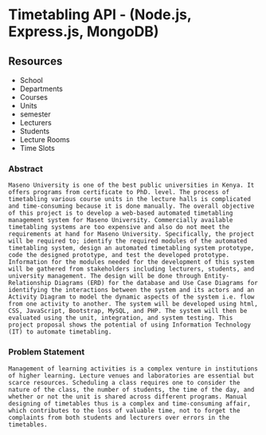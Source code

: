 # Timetabling API - (Node.js, Express.js, MongoDB)

## Resources

- School
- Departments
- Courses
- Units
- semester
- Lecturers
- Students
- Lecture Rooms
- Time Slots

### Abstract

`Maseno University is one of the best public universities in Kenya. It offers programs from
certificate to PhD. level. The process of timetabling various course units in the lecture halls is
complicated and time-consuming because it is done manually. The overall objective of this project
is to develop a web-based automated timetabling management system for Maseno University.
Commercially available timetabling systems are too expensive and also do not meet the
requirements at hand for Maseno University. Specifically, the project will be required to; identify
the required modules of the automated timetabling system, design an automated timetabling
system prototype, code the designed prototype, and test the developed prototype. Information for
the modules needed for the development of this system will be gathered from stakeholders
including lecturers, students, and university management. The design will be done through Entity-
Relationship Diagrams (ERD) for the database and Use Case Diagrams for identifying the
interactions between the system and its actors and an Activity Diagram to model the dynamic
aspects of the system i.e. flow from one activity to another. The system will be developed using
html, CSS, JavaScript, Bootstrap, MySQL, and PHP. The system will then be evaluated using the
unit, integration, and system testing. This project proposal shows the potential of using Information
Technology (IT) to automate timetabling.`

### Problem Statement

`Management of learning activities is a complex venture in institutions of higher learning. Lecture venues and laboratories are essential but scarce resources. Scheduling a class requires one to consider the nature of the class, the number of students, the time of the day, and whether or not the unit is shared across different programs. Manual designing of timetables thus is a complex and time-consuming affair, which contributes to the loss of valuable time, not to forget the complaints from both students and lecturers over errors in the timetables.`
